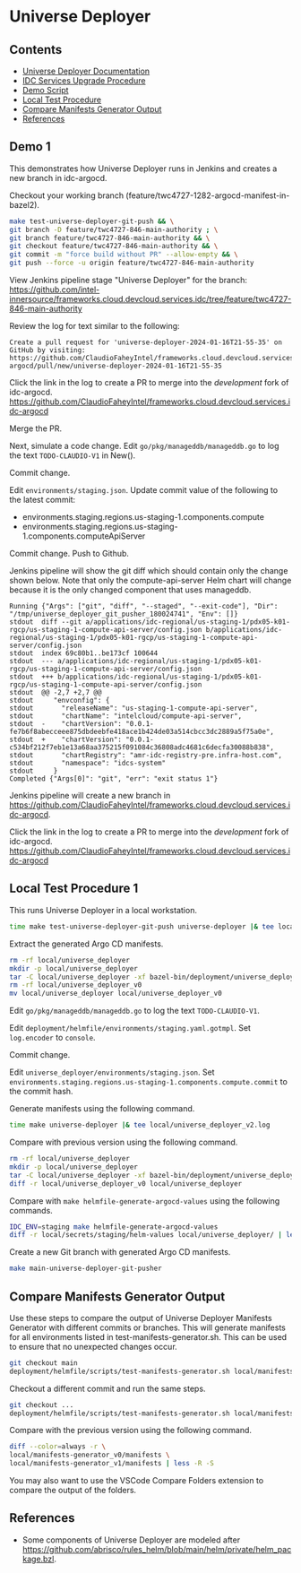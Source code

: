 # Universe Deployer

## Contents

- [Universe Deployer Documentation](../../docs/source/private/guides/universe_deployer.rst)
- [IDC Services Upgrade Procedure](../../docs/source/private/guides/services_upgrade_procedure.rst)
- [Demo Script](#demo-1)
- [Local Test Procedure](#local-test-procedure-1)
- [Compare Manifests Generator Output](#compare-manifests-generator-output)
- [References](#references)

## Demo 1

This demonstrates how Universe Deployer runs in Jenkins and creates a new branch in idc-argocd.

Checkout your working branch (feature/twc4727-1282-argocd-manifest-in-bazel2).

```bash
make test-universe-deployer-git-push && \
git branch -D feature/twc4727-846-main-authority ; \
git branch feature/twc4727-846-main-authority && \
git checkout feature/twc4727-846-main-authority && \
git commit -m "force build without PR" --allow-empty && \
git push --force -u origin feature/twc4727-846-main-authority
```

View Jenkins pipeline stage "Universe Deployer" for the branch:
https://github.com/intel-innersource/frameworks.cloud.devcloud.services.idc/tree/feature/twc4727-846-main-authority

Review the log for text similar to the following:

```
Create a pull request for 'universe-deployer-2024-01-16T21-55-35' on GitHub by visiting:
https://github.com/ClaudioFaheyIntel/frameworks.cloud.devcloud.services.idc-argocd/pull/new/universe-deployer-2024-01-16T21-55-35
```

Click the link in the log to create a PR to merge into the *development* fork of idc-argocd.
https://github.com/ClaudioFaheyIntel/frameworks.cloud.devcloud.services.idc-argocd

Merge the PR.

Next, simulate a code change.
Edit `go/pkg/manageddb/manageddb.go` to log the text `TODO-CLAUDIO-V1` in New().

Commit change.

Edit `environments/staging.json`.
Update commit value of the following to the latest commit:

- environments.staging.regions.us-staging-1.components.compute
- environments.staging.regions.us-staging-1.components.computeApiServer

Commit change.
Push to Github.

Jenkins pipeline will show the git diff which should contain only the change shown below.
Note that only the compute-api-server Helm chart will change because it is the only changed component that uses manageddb.

```
Running {"Args": ["git", "diff", "--staged", "--exit-code"], "Dir": "/tmp/universe_deployer_git_pusher_180024741", "Env": []}
stdout	diff --git a/applications/idc-regional/us-staging-1/pdx05-k01-rgcp/us-staging-1-compute-api-server/config.json b/applications/idc-regional/us-staging-1/pdx05-k01-rgcp/us-staging-1-compute-api-server/config.json
stdout	index 69c80b1..be173cf 100644
stdout	--- a/applications/idc-regional/us-staging-1/pdx05-k01-rgcp/us-staging-1-compute-api-server/config.json
stdout	+++ b/applications/idc-regional/us-staging-1/pdx05-k01-rgcp/us-staging-1-compute-api-server/config.json
stdout	@@ -2,7 +2,7 @@
stdout	   "envconfig": {
stdout	     "releaseName": "us-staging-1-compute-api-server",
stdout	     "chartName": "intelcloud/compute-api-server",
stdout	-    "chartVersion": "0.0.1-fe7b6f8abecceee875dbdeebfe418ace1b424de03a514cbcc3dc2889a5f75a0e",
stdout	+    "chartVersion": "0.0.1-c534bf212f7eb1e13a68aa375215f091084c36808adc4681c6decfa30088b838",
stdout	     "chartRegistry": "amr-idc-registry-pre.infra-host.com",
stdout	     "namespace": "idcs-system"
stdout	   }
Completed {"Args[0]": "git", "err": "exit status 1"}
```

Jenkins pipeline will create a new branch in https://github.com/ClaudioFaheyIntel/frameworks.cloud.devcloud.services.idc-argocd.

Click the link in the log to create a PR to merge into the *development* fork of idc-argocd.
https://github.com/ClaudioFaheyIntel/frameworks.cloud.devcloud.services.idc-argocd

## Local Test Procedure 1

This runs Universe Deployer in a local workstation.

```bash
time make test-universe-deployer-git-push universe-deployer |& tee local/universe_deployer_v0.log
```

Extract the generated Argo CD manifests.

```bash
rm -rf local/universe_deployer
mkdir -p local/universe_deployer
tar -C local/universe_deployer -xf bazel-bin/deployment/universe_deployer/main_universe_deployer.tar
rm -rf local/universe_deployer_v0
mv local/universe_deployer local/universe_deployer_v0
```

Edit `go/pkg/manageddb/manageddb.go` to log the text `TODO-CLAUDIO-V1`.

Edit `deployment/helmfile/environments/staging.yaml.gotmpl`.
Set `log.encoder` to `console`.

Commit change.

Edit `universe_deployer/environments/staging.json`.
Set `environments.staging.regions.us-staging-1.components.compute.commit` to the commit hash.

Generate manifests using the following command.

```bash
time make universe-deployer |& tee local/universe_deployer_v2.log
```

Compare with previous version using the following command.

```bash
rm -rf local/universe_deployer
mkdir -p local/universe_deployer
tar -C local/universe_deployer -xf bazel-bin/deployment/universe_deployer/main_universe_deployer.tar
diff -r local/universe_deployer_v0 local/universe_deployer
```

Compare with `make helmfile-generate-argocd-values` using the following commands.

```bash
IDC_ENV=staging make helmfile-generate-argocd-values
diff -r local/secrets/staging/helm-values local/universe_deployer/ | less -S
```

Create a new Git branch with generated Argo CD manifests.

```bash
make main-universe-deployer-git-pusher
```

## Compare Manifests Generator Output

Use these steps to compare the output of Universe Deployer Manifests Generator with different commits or branches.
This will generate manifests for all environments listed in test-manifests-generator.sh.
This can be used to ensure that no unexpected changes occur.

```bash
git checkout main
deployment/helmfile/scripts/test-manifests-generator.sh local/manifests-generator_v0
```

Checkout a different commit and run the same steps.

```bash
git checkout ...
deployment/helmfile/scripts/test-manifests-generator.sh local/manifests-generator_v1
```

Compare with the previous version using the following command.

```bash
diff --color=always -r \
local/manifests-generator_v0/manifests \
local/manifests-generator_v1/manifests | less -R -S
```

You may also want to use the VSCode Compare Folders extension to compare the output of the folders.

## References

- Some components of Universe Deployer are modeled after https://github.com/abrisco/rules_helm/blob/main/helm/private/helm_package.bzl.
